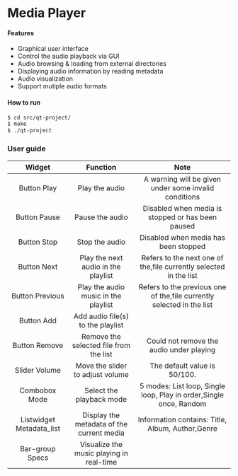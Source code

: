 # Media Player

#### Features

  * Graphical user interface
  * Control the audio playback via GUI
  * Audio browsing & loading from external directories
  * Displaying audio information by reading metadata
  * Audio visualization
  * Support mutiple audio formats

#### How to run
```sh
$ cd src/qt-project/
$ make
$ ./qt-project
```
### User guide
|          Widget          |                  Function                 |                                  Note                                 |
|:------------------------:|:-----------------------------------------:|:---------------------------------------------------------------------:|
|        Button Play       |               Play the audio              | A warning will be given under some invalid conditions                 |
|       Button Pause       |              Pause the audio              | Disabled when media is stopped or has been paused                     |
|        Button Stop       |               Stop the audio              | Disabled when media has been stopped                                  |
|        Button Next       |    Play the next audio in the  playlist   | Refers to the next one of the,file currently selected in the list     |
|      Button Previous     |    Play the audio music in the playlist   | Refers to the previous one of the,file currently selected in the list |
|        Button Add        |     Add audio file(s) to the playlist     |                                                                       |
|       Button Remove      |   Remove the selected file from the list  | Could not remove the audio under playing                              |
|       Slider Volume      |      Move the slider to adjust volume     | The default value is 50/100.                                          |
|       Combobox Mode      |          Select the playback mode         | 5 modes: List loop, Single loop, Play in order,Single once, Random    |
| Listwidget Metadata_list | Display the metadata of the current media | Information contains: Title, Album, Author,Genre                      |
|      Bar-group Specs     |  Visualize the music playing in real-time |                                                                       |

